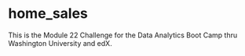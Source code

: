 # home_sales
This is the Module 22 Challenge for the Data Analytics Boot Camp thru Washington University and edX. 
